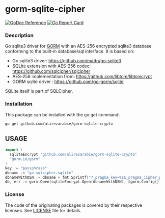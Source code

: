 # gorm-sqlite-cipher

[![GoDoc Reference](https://godoc.org/github.com/CovenantSQL/go-sqlite3-encrypt?status.svg)](https://pkg.go.dev/github.com/jackfr0st13/gorm-sqlite-cipher)
[![Go Report Card](https://goreportcard.com/badge/github.com/CovenantSQL/go-sqlite3-encrypt)](https://goreportcard.com/report/github.com/jackfr0st13/gorm-sqlite-cipher)

### Description

Go sqlite3 driver for [GORM](https://gorm.io/) with an AES-256 encrypted sqlite3 database
conforming to the built-in database/sql interface. It is based on:

- Go sqlite3 driver: https://github.com/mattn/go-sqlite3
- SQLite extension with AES-256 codec: https://github.com/sqlcipher/sqlcipher
- AES-256 implementation from: https://github.com/libtom/libtomcrypt
- GORM sqlite driver : https://github.com/go-gorm/sqlite

SQLite itself is part of SQLCipher.

### Installation

This package can be installed with the go get command:

    go get github.com/alirezarabie/gorm-sqlite-crypto

## USAGE

```go
import (
  sqliteEncrypt "github.com/alirezarabie/gorm-sqlite-crypto"
  "gorm.io/gorm"
)
key := "passphrase"
dbname := "go-sqlcipher.sqlite"
dbnameWithDSN := dbname + fmt.Sprintf("?_pragma_key=%s&_pragma_cipher_page_size=4096", key)
db, err := gorm.Open(sqliteEncrypt.Open(dbnameWithDSN), &gorm.Config{})
```

### License

The code of the originating packages is covered by their respective licenses.
See [LICENSE](LICENSE) file for details.
